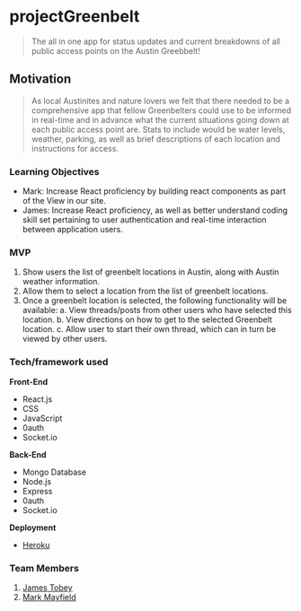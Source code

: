 # projectGreenbelt

> The all in one app for status updates and current breakdowns of all public access points on the Austin Greebbelt!

## Motivation

> As local Austinites and nature lovers we felt that there needed to be a comprehensive app that fellow Greenbelters could use to be informed in real-time and in advance what the current situations going down at each public access point are. Stats to include would be water levels, weather, parking, as well as brief descriptions of each location and instructions for access. 

### Learning Objectives

* Mark: Increase React proficiency by building react components as part of the View in our site.
* James: Increase React proficiency, as well as better understand coding skill set pertaining to user authentication and real-time interaction between application users.

### MVP

1. Show users the list of greenbelt locations in Austin, along with Austin weather information.
2. Allow them to select a location from the list of greenbelt locations.
3. Once a greenbelt location is selected, the following functionality will be available:
a. View threads/posts from other users who have selected this location. 
b. View directions on how to get to the selected Greenbelt location.
c. Allow user to start their own thread, which can in turn be viewed by other users.

### Tech/framework used

<b>Front-End</b>
- React.js
- CSS
- JavaScript
- 0auth
- Socket.io


<b>Back-End</b>
- Mongo Database
- Node.js
- Express
- 0auth
- Socket.io
  
<b>Deployment</b>
- [Heroku](https://projectgreenbelt.herokuapp.com/)
  
### Team Members
1. [James Tobey](https://github.com/jctobey)
2. [Mark Mayfield](https://github.com/themarcusaurelius)
